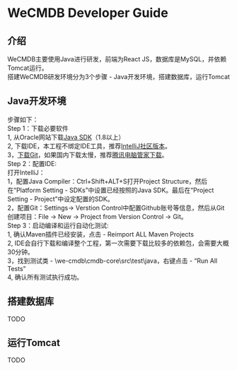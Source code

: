 # WeCMDB Developer Guide

## 介绍
WeCMDB主要使用Java进行研发，前端为React JS，数据库是MySQL，并依赖Tomcat运行。<br>
搭建WeCMDB研发环境分为3个步骤 - Java开发环境，搭建数据库，运行Tomcat <br>
## Java开发环境
   步骤如下：<br>
    Step 1：下载必要软件<br>
    1, 从Oracle网站下载[Java SDK](https://www.oracle.com/technetwork/java/javase/downloads/jdk8-downloads-2133151.html)（1.8以上）
    <br>
    2, 下载IDE，本工程不绑定IDE工具，推荐[IntelliJ社区版本](https://www.jetbrains.com/idea/)。
    <br>
    3，[下载Git](https://git-scm.com/downloads)，如果国内下载太慢，推荐[腾讯电脑管家下载](https://pc.qq.com/detail/13/detail_22693.html)。<br>
    Step 2：配置IDE: <br>
    打开IntelliJ：<br>
    1，配置Java Compiler：Ctrl+Shift+ALT+S打开Project Structure，然后在“Platform Setting - SDKs”中设置已经按照的Java SDK。最后在“Project Setting - Project”中设定配置的SDK。<br>
    2，配置Git：Settings-> Verstion Control中配置Github账号等信息，然后从Git创建项目：File -> New -> Project from Version Control -> Git。<br>
    Step 3：启动编译和运行自动化测试: <br>
    1, 确认Maven插件已经安装，点击 - Reimport ALL Maven Projects <br>
    2, IDE会自行下载和编译整个工程，第一次需要下载比较多的依赖包，会需要大概30分钟。<br>
    3，找到测试类 - \we-cmdb\cmdb-core\src\test\java，右键点击 - “Run All Tests”<br>
    4, 确认所有测试执行成功。
<br>
## 搭建数据库
TODO

## 运行Tomcat
TODO

